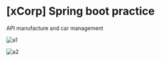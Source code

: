 # [xCorp] Spring boot practice

API manufacture and car management

![a1](https://user-images.githubusercontent.com/57941238/225817477-fe21f122-4c91-4dcc-9ba3-4ab347be0e85.png)

![a2](https://user-images.githubusercontent.com/57941238/225817488-0b7cc2d4-ba2f-42c5-803b-89c924192712.png)
